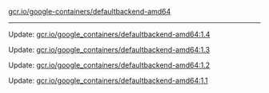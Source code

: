 [gcr.io/google-containers/defaultbackend-amd64](https://hub.docker.com/r/cruse/defaultbackend-amd64/tags/) 

----
Update: [gcr.io/google_containers/defaultbackend-amd64:1.4](https://hub.docker.com/r/cruse/defaultbackend-amd64/tags/)

Update: [gcr.io/google_containers/defaultbackend-amd64:1.3](https://hub.docker.com/r/cruse/defaultbackend-amd64/tags/)

Update: [gcr.io/google_containers/defaultbackend-amd64:1.2](https://hub.docker.com/r/cruse/defaultbackend-amd64/tags/)

Update: [gcr.io/google_containers/defaultbackend-amd64:1.1](https://hub.docker.com/r/cruse/defaultbackend-amd64/tags/)

